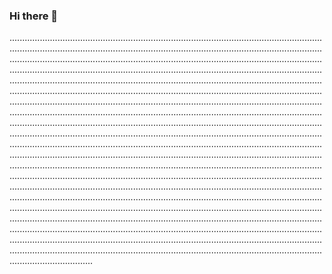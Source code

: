 ### Hi there 👋

.............................................................................................................................................................................................................................................................................................................................................................................................................................................................................................................................................................................................................................................................................................................................................................................................................................................................................................................................................................................................................................................................................................................................................................................................................................................................................................................................................................................................................................................................................................................................................................................................................................................................................................................................................................................................................................................................................................................................................................................................................................................................................................................................................................................................................................................................................................................................................................................................................................................................................................................................................................................................................................................................................................................................................